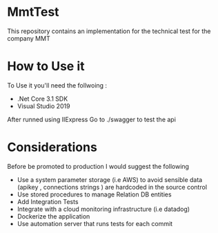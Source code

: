 # MmtTest
This repository contains an implementation for the technical test for the company MMT

# How to Use it

To Use it you'll need the follwoing : 
  * .Net Core 3.1 SDK
  * Visual Studio 2019


After runned using IIExpress Go to ./swagger to test the api

# Considerations

Before be promoted to production I would suggest the following 
  * Use a system parameter storage (i.e AWS) to avoid sensible data (apikey , connections strings ) are hardcoded in the source control
  * Use stored procedures to manage Relation DB entities
  * Add Integration Tests
  * Integrate with a cloud monitoring infrastructure (i.e datadog) 
  * Dockerize the application 
  * Use automation server that runs tests for each commit





